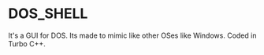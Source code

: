 # DOS_SHELL
It's a GUI for DOS. Its made to mimic like other OSes like Windows. Coded in Turbo C++.
